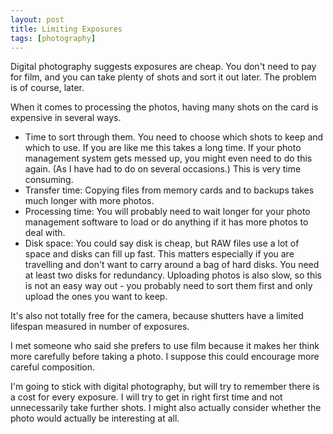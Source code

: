 ```yaml
---
layout: post
title: Limiting Exposures
tags: [photography]
---
```


Digital photography suggests exposures are cheap. You don't need to pay for
film, and you can take plenty of shots and sort it out later. The problem is
of course, later.

When it comes to processing the photos, having many shots on the card is
expensive in several ways.
<ul>
<li>
Time to sort through them. You need to choose which shots to keep and which to
use. If you are like me this takes a long time. If your photo management
system gets messed up, you might even need to do this again. (As I have had to
do on several occasions.) This is very time consuming.
</li>

<li>
Transfer time: Copying files from memory cards and to backups takes much
longer with more photos.
</li>

<li>
Processing time: You will probably need to wait longer for your photo
management software to load or do anything if it has more photos to deal with.
</li>

<li>
Disk space: You could say disk is cheap, but RAW files use a lot of space
and disks can fill up fast. This matters especially if you are travelling and
don't want to carry around a bag of hard disks. You need at least two disks
for redundancy. Uploading photos is also slow, so this is not an easy way out
- you probably need to sort them first and only upload the ones you want to
keep.
</li>
</ul>

It's also not totally free for the camera, because shutters have a limited
lifespan measured in number of exposures.

I met someone who said she prefers to use film because it makes her think more
carefully before taking a photo. I suppose this could encourage more careful
composition.

I'm going to stick with digital photography, but will try to remember there is
a cost for every exposure. I will try to get in right first time and not
unnecessarily take further shots. I might also actually consider whether the
photo would actually be interesting at all.